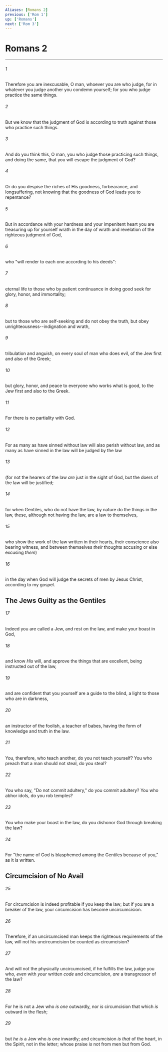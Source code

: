 ```yaml
---
Aliases: [Romans 2]
previous: ['Rom 1']
up: ['Romans']
next: ['Rom 3']
---
```

# Romans 2

***


###### 1 
Therefore you are inexcusable, O man, whoever you are who judge, for in whatever you judge another you condemn yourself; for you who judge practice the same things. 

###### 2 
But we know that the judgment of God is according to truth against those who practice such things. 

###### 3 
And do you think this, O man, you who judge those practicing such things, and doing the same, that you will escape the judgment of God? 

###### 4 
Or do you despise the riches of His goodness, forbearance, and longsuffering, not knowing that the goodness of God leads you to repentance? 

###### 5 
But in accordance with your hardness and your impenitent heart you are treasuring up for yourself wrath in the day of wrath and revelation of the righteous judgment of God, 

###### 6 
who "will render to each one according to his deeds": 

###### 7 
eternal life to those who by patient continuance in doing good seek for glory, honor, and immortality; 

###### 8 
but to those who are self-seeking and do not obey the truth, but obey unrighteousness--indignation and wrath, 

###### 9 
tribulation and anguish, on every soul of man who does evil, of the Jew first and also of the Greek; 

###### 10 
but glory, honor, and peace to everyone who works what is good, to the Jew first and also to the Greek. 

###### 11 
For there is no partiality with God. 

###### 12 
For as many as have sinned without law will also perish without law, and as many as have sinned in the law will be judged by the law 

###### 13 
(for not the hearers of the law _are_ just in the sight of God, but the doers of the law will be justified; 

###### 14 
for when Gentiles, who do not have the law, by nature do the things in the law, these, although not having the law, are a law to themselves, 

###### 15 
who show the work of the law written in their hearts, their conscience also bearing witness, and between themselves _their_ thoughts accusing or else excusing _them_) 

###### 16 
in the day when God will judge the secrets of men by Jesus Christ, according to my gospel.

## The Jews Guilty as the Gentiles 

###### 17 
Indeed you are called a Jew, and rest on the law, and make your boast in God, 

###### 18 
and know _His_ will, and approve the things that are excellent, being instructed out of the law, 

###### 19 
and are confident that you yourself are a guide to the blind, a light to those who are in darkness, 

###### 20 
an instructor of the foolish, a teacher of babes, having the form of knowledge and truth in the law. 

###### 21 
You, therefore, who teach another, do you not teach yourself? You who preach that a man should not steal, do you steal? 

###### 22 
You who say, "Do not commit adultery," do you commit adultery? You who abhor idols, do you rob temples? 

###### 23 
You who make your boast in the law, do you dishonor God through breaking the law? 

###### 24 
For "the name of God is blasphemed among the Gentiles because of you," as it is written.

## Circumcision of No Avail 

###### 25 
For circumcision is indeed profitable if you keep the law; but if you are a breaker of the law, your circumcision has become uncircumcision. 

###### 26 
Therefore, if an uncircumcised man keeps the righteous requirements of the law, will not his uncircumcision be counted as circumcision? 

###### 27 
And will not the physically uncircumcised, if he fulfills the law, judge you who, _even_ with _your_ written _code_ and circumcision, _are_ a transgressor of the law? 

###### 28 
For he is not a Jew who _is one_ outwardly, nor _is_ circumcision that which _is_ outward in the flesh; 

###### 29 
but _he is_ a Jew who _is one_ inwardly; and circumcision _is that_ of the heart, in the Spirit, not in the letter; whose praise _is_ not from men but from God.
